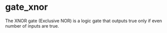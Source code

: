 # gate_xnor
The XNOR gate (Exclusive NOR) is a logic gate that outputs true only if even number of inputs are true.
